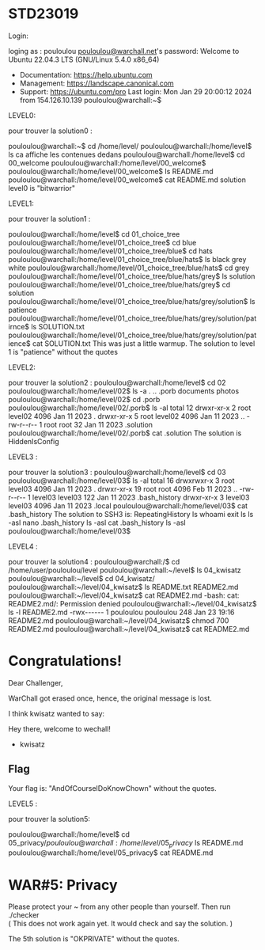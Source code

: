 # STD23019
Login:

loging as : pouloulou
pouloulou@warchall.net's password:
Welcome to Ubuntu 22.04.3 LTS (GNU/Linux 5.4.0 x86_64)

 * Documentation:  https://help.ubuntu.com
 * Management:     https://landscape.canonical.com
 * Support:        https://ubuntu.com/pro
Last login: Mon Jan 29 20:00:12 2024 from 154.126.10.139
pouloulou@warchall:~$

LEVEL0:

pour trouver la solution0 :

pouloulou@warchall:~$ cd /home/level/
pouloulou@warchall:/home/level$ ls
ca affiche les contenues dedans 
pouloulou@warchall:/home/level$ cd 00_welcome
pouloulou@warchall:/home/level/00_welcome$
pouloulou@warchall:/home/level/00_welcome$ ls
README.md
pouloulou@warchall:/home/level/00_welcome$ cat README.md
solution level0 is "bitwarrior"

LEVEL1:

pour trouver la solution1 :

pouloulou@warchall:/home/level$ cd 01_choice_tree
pouloulou@warchall:/home/level/01_choice_tree$ cd blue
pouloulou@warchall:/home/level/01_choice_tree/blue$ cd hats
pouloulou@warchall:/home/level/01_choice_tree/blue/hats$ ls 
black grey white
pouloulou@warchall:/home/level/01_choice_tree/blue/hats$ cd grey
pouloulou@warchall:/home/level/01_choice_tree/blue/hats/grey$ ls
solution
pouloulou@warchall:/home/level/01_choice_tree/blue/hats/grey$ cd solution
pouloulou@warchall:/home/level/01_choice_tree/blue/hats/grey/solution$ ls
patience
pouloulou@warchall:/home/level/01_choice_tree/blue/hats/grey/solution/patirnce$ ls
SOLUTION.txt
pouloulou@warchall:/home/level/01_choice_tree/blue/hats/grey/solution/patience$ cat SOLUTION.txt
This was just a little warmup.
The solution to level 1 is "patience" without the quotes

LEVEL2:

pour trouver la solution2 :
pouloulou@warchall:/home/level$ cd 02
pouloulou@warchall:/home/level/02$ ls -a
. .. .porb documents photos
pouloulou@warchall:/home/level/02$ cd .porb
pouloulou@warchall:/home/level/02/.porb$ ls -al
total 12
drwxr-xr-x 2 root level02 4096 Jan 11 2023 .
drwxr-xr-x 5 root level02 4096 Jan 11 2023 ..
-rw-r--r-- 1 root root      32 Jan 11 2023 .solution
pouloulou@warchall:/home/level/02/.porb$ cat .solution
The solution is HiddenIsConfig

LEVEL3 :

pour trouver la solution3 :
pouloulou@warchall:/home/level$ cd 03
pouloulou@warchall:/home/level/03$ ls -al
total 16
drwxrwxr-x  3 root    level03 4096 Jan 11  2023 .
drwxr-xr-x 19 root    root    4096 Feb 11  2023 ..
-rw-r--r--  1 level03 level03  122 Jan 11  2023 .bash_history
drwxr-xr-x  3 level03 level03 4096 Jan 11  2023 .local
pouloulou@warchall:/home/level/03$ cat .bash_history
The solution to SSH3 is: RepeatingHistory
ls
whoami
exit
ls
ls -asl
nano .bash_history
ls -asl
cat .bash_history
ls -asl
pouloulou@warchall:/home/level/03$

LEVEL4 :

pour trouver la solution4 :
pouloulou@warchall:/$ cd /home/user/pouloulou/level
pouloulou@warchall:~/level$ ls
04_kwisatz
pouloulou@warchall:~/level$ cd 04_kwisatz/
pouloulou@warchall:~/level/04_kwisatz$ ls
README.txt  README2.md
pouloulou@warchall:~/level/04_kwisatz$ cat README2.md
-bash: cat: README2.md/: Permission denied
pouloulou@warchall:~/level/04_kwisatz$ ls -l README2.md
-rwx------ 1 pouloulou pouloulou 248 Jan 23 19:16 README2.md
pouloulou@warchall:~/level/04_kwisatz$ chmod 700 README2.md
pouloulou@warchall:~/level/04_kwisatz$ cat README2.md
# Congratulations!

Dear Challenger,

WarChall got erased once,
hence, the original message is lost.

I think kwisatz wanted to say:

Hey there, welcome to wechall!

 - kwisatz
## Flag
Your flag is: "AndOfCourseIDoKnowChown" without the quotes.


LEVEL5 :

pour trouver la solution5:

pouloulou@warchall:/home/level$ cd 05_privacy$/
pouloulou@warchall:/home/level/05_privacy$ ls
README.md
pouloulou@warchall:/home/level/05_privacy$ cat README.md
# WAR#5: Privacy

Please protect your ~ from any other people than yourself.
Then run ./checker  
( This does not work again yet. It would check and say the solution. )

The 5th solution is "OKPRIVATE" without the quotes.

